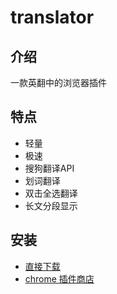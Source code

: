 # translator

## 介绍
一款英翻中的浏览器插件

## 特点
- 轻量
- 极速
- 搜狗翻译API
- 划词翻译
- 双击全选翻译
- 长文分段显示

## 安装
- [直接下载](https://github.com/Liy1eE/translator/releases)
- [chrome 插件商店](https://chrome.google.com/webstore/detail/%E5%85%89%E9%80%9F%E7%BF%BB%E8%AF%91/ebhiibkokgipjmidlacohkgfgbecabib)
